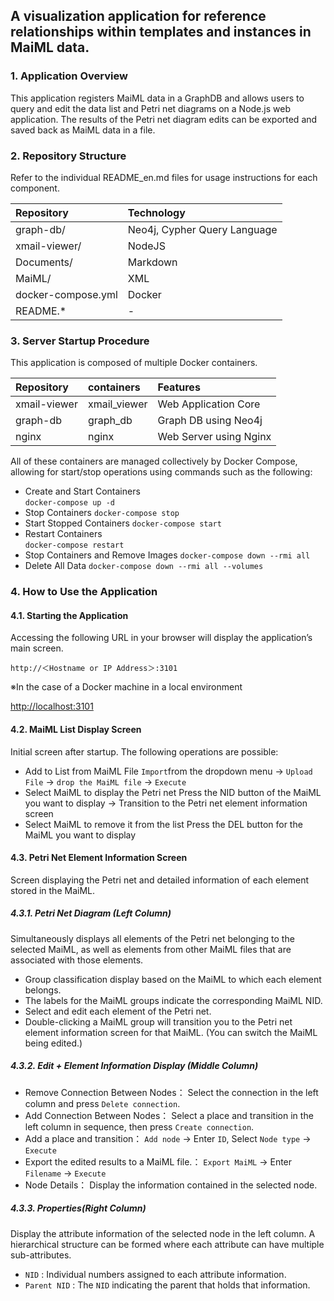 ## A visualization application for reference relationships within templates and instances in MaiML data.<!-- omit in toc -->

### 1. Application Overview
This application registers MaiML data in a GraphDB and allows users to query and edit the data list and Petri net diagrams on a Node.js web application. The results of the Petri net diagram edits can be exported and saved back as MaiML data in a file.

### 2. Repository Structure
Refer to the individual README_en.md files for usage instructions for each component.

|Repository|Technology|
|:-----|:-----|
|graph-db/|Neo4j, Cypher Query Language|
|xmail-viewer/|NodeJS|
|Documents/|Markdown|
|MaiML/|XML|
|docker-compose.yml|Docker|
|README.*| - |


### 3. Server Startup Procedure

This application is composed of multiple Docker containers.

|Repository|containers|Features|
|:--|:--|:--|
|xmail-viewer|xmail_viewer|Web Application Core|
|graph-db|graph_db|Graph DB using Neo4j|
|nginx|nginx|Web Server using Nginx|


All of these containers are managed collectively by Docker Compose, allowing for start/stop operations using commands such as the following:

- Create and Start Containers  
`docker-compose up -d`
- Stop Containers 
`docker-compose stop`
- Start Stopped Containers 
`docker-compose start`
- Restart Containers  
`docker-compose restart`
- Stop Containers and Remove Images 
`docker-compose down --rmi all`
- Delete All Data
`docker-compose down --rmi all --volumes`


### 4. How to Use the Application

#### 4.1. Starting the Application
Accessing the following URL in your browser will display the application’s main screen.

`http://＜Hostname or IP Address＞:3101`

※In the case of a Docker machine in a local environment

[http://localhost:3101](http://localhost:3101)

#### 4.2. MaiML List Display Screen

Initial screen after startup. The following operations are possible:
* Add to List from MaiML File
`Import`from the dropdown menu &rarr; `Upload File` &rarr; `drop the MaiML file` &rarr; `Execute` 
* Select MaiML to display the Petri net
Press the NID button of the MaiML you want to display → Transition to the Petri net element information screen
* Select MaiML to remove it from the list
Press the DEL button for the MaiML you want to display

#### 4.3. Petri Net Element Information Screen

Screen displaying the Petri net and detailed information of each element stored in the MaiML.

##### 4.3.1. Petri Net Diagram (Left Column)
Simultaneously displays all elements of the Petri net belonging to the selected MaiML, as well as elements from other MaiML files that are associated with those elements.

* Group classification display based on the MaiML to which each element belongs.
* The labels for the MaiML groups indicate the corresponding MaiML NID.
* Select and edit each element of the Petri net.
* Double-clicking a MaiML group will transition you to the Petri net element information screen for that MaiML.
(You can switch the MaiML being edited.)

##### 4.3.2. Edit + Element Information Display (Middle Column)
* Remove Connection Between Nodes：
Select the connection in the left column and press `Delete connection`.
* Add Connection Between Nodes：
Select a place and transition in the left column in sequence, then press `Create connection`.
* Add a place and transition：
`Add node` &rarr; Enter `ID`, Select `Node type` &rarr; `Execute`
* Export the edited results to a MaiML file.：
`Export MaiML` &rarr; Enter `Filename` &rarr; `Execute`
* Node Details：
Display the information contained in the selected node.

##### 4.3.3. Properties(Right Column)

Display the attribute information of the selected node in the left column.
A hierarchical structure can be formed where each attribute can have multiple sub-attributes.

* `NID` : Individual numbers assigned to each attribute information.
* `Parent NID` : The `NID` indicating the parent that holds that information.
